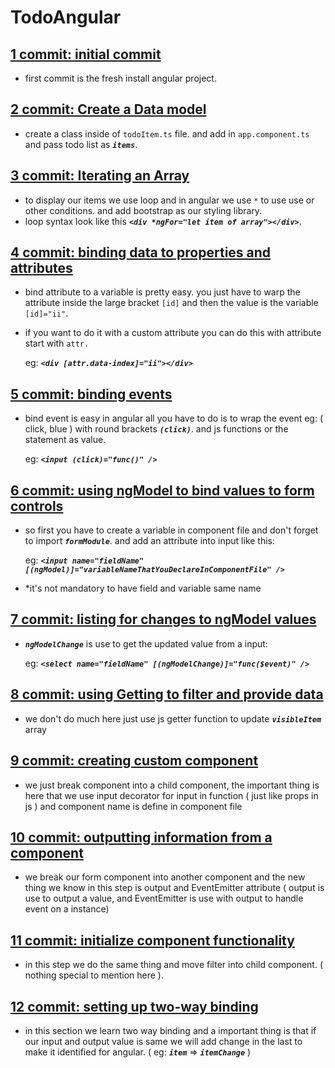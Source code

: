 # TodoAngular

## [1 commit: initial commit](https://github.com/makstyle119/todo-angular/tree/88ccbd9e70d0ee8aa83fe4c470e33089a52412e8)

- first commit is the fresh install angular project.

## [2 commit: Create a Data model](https://github.com/makstyle119/todo-angular/tree/5ed8e8b45e546cee48835c8788b87b973cd3b8ac)

- create a class inside of `todoItem.ts` file. and add in `app.component.ts` and pass todo list as _**`items`**_.

## [3 commit: Iterating an Array](https://github.com/makstyle119/todo-angular/tree/2300fa9e8fe17bb90746da1ce43ce37b44bef6b4)

- to display our items we use loop and in angular we use `*` to use use or other conditions. and add bootstrap as our styling library.
- loop syntax look like this _**`<div *ngFor="let item of array"></div>`**_.

## [4 commit: binding data to properties and attributes](https://github.com/makstyle119/todo-angular/tree/fe20401b959899df230273e82c6fe2a5f1ee1071)

- bind attribute to a variable is pretty easy. you just have to warp the attribute inside the large bracket `[id]` and then the value is the variable `[id]="ii"`.
- if you want to do it with a custom attribute you can do this with attribute start with `attr.`

  eg: _**`<div [attr.data-index]="ii"></div>`**_

## [5 commit: binding events](https://github.com/makstyle119/todo-angular/tree/f962a13f9479f8e57e6e92968500664f387555f5)

- bind event is easy in angular all you have to do is to wrap the event eg: ( click, blue ) with round brackets _**`(click)`**_. and js functions or the statement as value.

  eg: _**`<input (click)="func()" />`**_

## [6 commit: using ngModel to bind values to form controls](https://github.com/makstyle119/todo-angular/tree/e60129c1cb0234cb6a94633596e390ec52a58948)

- so first you have to create a variable in component file and don't forget to import _**`formModule`**_. and add an attribute into input like this:

  eg: _**`<input name="fieldName" [(ngModel)]="variableNameThatYouDeclareInComponentFile" />`**_

- \*it's not mandatory to have field and variable same name

## [7 commit: listing for changes to ngModel values](https://github.com/makstyle119/todo-angular/tree/0c558c8dd135393ed4a1cee0935c675b0f856b3b)

- _**`ngModelChange`**_ is use to get the updated value from a input:

  eg: _**`<select name="fieldName" [(ngModelChange)]="func($event)" />`**_

## [8 commit: using Getting to filter and provide data](https://github.com/makstyle119/todo-angular/tree/b94bfcd9e645d884412b4d66cd94f4012cafd502)

- we don't do much here just use js getter function to update _**`visibleItem`**_ array

## [9 commit: creating custom component](https://github.com/makstyle119/todo-angular/tree/6ee7149b961b6b400322c2ad6b61220099dcb261)

- we just break component into a child component, the important thing is here that we use input decorator for input in function ( just like props in js ) and component name is define in component file

## [10 commit: outputting information from a component](https://github.com/makstyle119/todo-angular/tree/54dad9fbcdecf63b9af3c8eae7ae98305bb0a746)

- we break our form component into another component and the new thing we know in this step is output and EventEmitter attribute ( output is use to output a value, and EventEmitter is use with output to handle event on a instance)

## [11 commit: initialize component functionality](https://github.com/makstyle119/todo-angular/tree/94884a9d9daad0c5a8f4c0f2e2eb2bb37dbbac4d)

- in this step we do the same thing and move filter into child component. ( nothing special to mention here ).

## [12 commit: setting up two-way binding]()

- in this section we learn two way binding and a important thing is that if our input and output value is same we will add change in the last to make it identified for angular. ( eg: _**`item`**_ => _**`itemChange`**_ )
